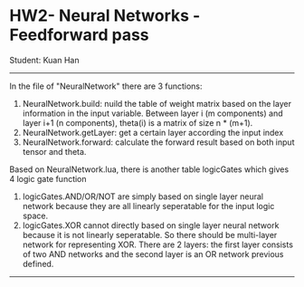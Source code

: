 
# **HW2- Neural Networks - Feedforward pass**
Student: Kuan Han

---
In the file of "NeuralNetwork" there are 3 functions:
1) NeuralNetwork.build: nuild the table of weight matrix based on the layer information in the input variable. Between layer i (m components) and layer i+1 (n components), theta(i) is a matrix of size n * (m+1).
2) NeuralNetwork.getLayer: get a certain layer according the input index
3) NeuralNetwork.forward: calculate the forward result based on both input tensor and theta.


Based on NeuralNetwork.lua, there is another table logicGates which gives 4 logic gate function
1) logicGates.AND/OR/NOT are simply based on single layer neural network because they are all linearly seperatable for the input logic space.
2) logicGates.XOR cannot directly based on single layer neural network because it is not linearly seperatable. So there should be multi-layer network for representing XOR. There are 2 layers: the first layer consists of two AND networks and the second layer is an OR network previous defined. 

---
